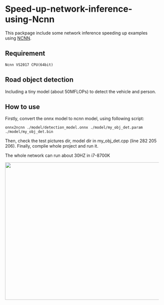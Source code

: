 # Speed-up-network-inference-using-Ncnn
This packpage include some network inference speeding up examples using [NCNN](https://github.com/Tencent/ncnn).

## Requirement
```
Ncnn VS2017 CPU(64bit)
```

## Road object detection
Including a tiny model (about 50MFLOPs) to detect the vehicle and person.

## How to use
Firstly, convert the onnx model to ncnn model, using following script:
```
onnx2ncnn ./model/detection_model.onnx ./model/my_obj_det.param ./model/my_obj_det.bin
```
Then, check the test pictures dir, model dir in my_obj_det.cpp (line 282 205 206). Finally, complie whole project and run it. 

The whole network can run about 30HZ in i7-8700K
<div align=center><img width="750" height="450" src="example/1.png"></div>
